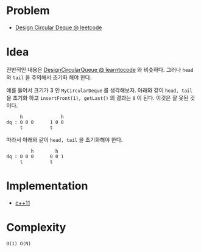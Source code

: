 # Problem

* [Design Circular Deque @ leetcode](https://leetcode.com/problems/design-circular-deque/)

# Idea

전반적인 내용은 [DesignCircularQueue @ learntocode](/leetcode/DesignCircularQueue/) 와 비슷하다.
그러나 `head` 와 `tail` 을 주의해서 초기화 해야 한다.

예를 들어서 크기가 3 인 `MyCircularDeque` 를 생각해보자. 아래와 같이 `head, tail` 을 초기화 하고 `insertFront(1), getLast()` 의 결과는 `0` 이 된다. 이것은 잘 못된 것이다.

```
     h              h
dq : 0 0 0      1 0 0
     t          t
```

따라서 아래와 같이 `head, tail` 을 초기화해야 한다.

```
         h        h
dq : 0 0 0      0 0 1
     t          t
```

# Implementation

* [c++11](a.cpp)

# Complexity

```
O(1) O(N)
```
